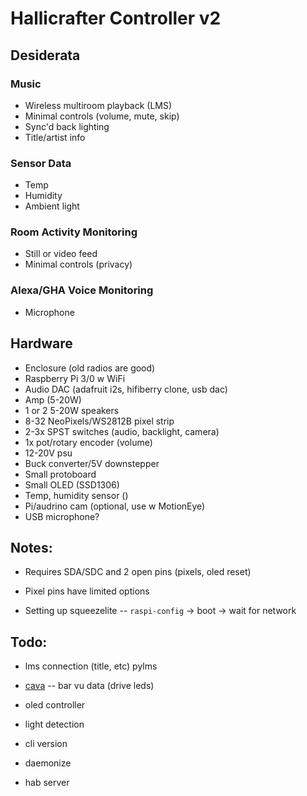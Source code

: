 # Hallicrafter Controller v2


## Desiderata

### Music

- Wireless multiroom playback (LMS)
- Minimal controls (volume, mute, skip)
- Sync'd back lighting
- Title/artist info

### Sensor Data

- Temp
- Humidity
- Ambient light

### Room Activity Monitoring

- Still or video feed
- Minimal controls (privacy)

### Alexa/GHA Voice Monitoring

- Microphone


## Hardware

- Enclosure (old radios are good)
- Raspberry Pi 3/0 w WiFi
- Audio DAC (adafruit i2s, hifiberry clone, usb dac)
- Amp (5-20W)
- 1 or 2 5-20W speakers
- 8-32 NeoPixels/WS2812B pixel strip
- 2-3x SPST switches (audio, backlight, camera)
- 1x pot/rotary encoder (volume)
- 12-20V psu
- Buck converter/5V downstepper
- Small protoboard
- Small OLED (SSD1306)
- Temp, humidity sensor ()
- Pi/audrino cam (optional, use w MotionEye)
- USB microphone?

## Notes:

- Requires SDA/SDC and 2 open pins (pixels, oled reset)
- Pixel pins have limited options

- Setting up squeezelite -- `raspi-config` -> boot -> wait for network


## Todo:

- lms connection (title, etc) pylms
- [cava][] -- bar vu data (drive leds)

- oled controller
- light detection

- cli version
- daemonize
- hab server

[cava]: https://github.com/karlstav/cava